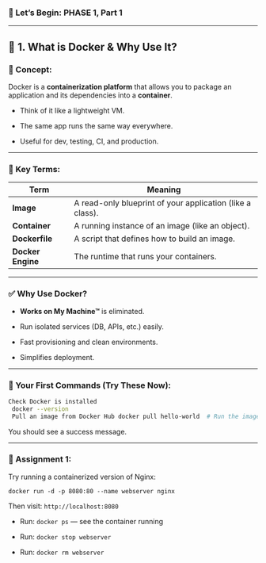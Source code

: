 ### 🚀 Let’s Begin: PHASE 1, Part 1

---

## 📌 1. What is Docker & Why Use It?

### 🧠 Concept:

Docker is a **containerization platform** that allows you to package an application and its dependencies into a **container**.

- Think of it like a lightweight VM.
    
- The same app runs the same way everywhere.
    
- Useful for dev, testing, CI, and production.
    

---

### 🧱 Key Terms:

|Term|Meaning|
|---|---|
|**Image**|A read-only blueprint of your application (like a class).|
|**Container**|A running instance of an image (like an object).|
|**Dockerfile**|A script that defines how to build an image.|
|**Docker Engine**|The runtime that runs your containers.|

---

### ✅ Why Use Docker?

- **Works on My Machine™** is eliminated.
    
- Run isolated services (DB, APIs, etc.) easily.
    
- Fast provisioning and clean environments.
    
- Simplifies deployment.
    

---

### 🚦 Your First Commands (Try These Now):

``` bash
Check Docker is installed
 docker --version  
 Pull an image from Docker Hub docker pull hello-world  # Run the image (runs a test container) docker run hello-world
```

You should see a success message.

---

### 📝 Assignment 1:

Try running a containerized version of Nginx:

`docker run -d -p 8080:80 --name webserver nginx`

Then visit: `http://localhost:8080`

- Run: `docker ps` — see the container running
    
- Run: `docker stop webserver`
    
- Run: `docker rm webserver`